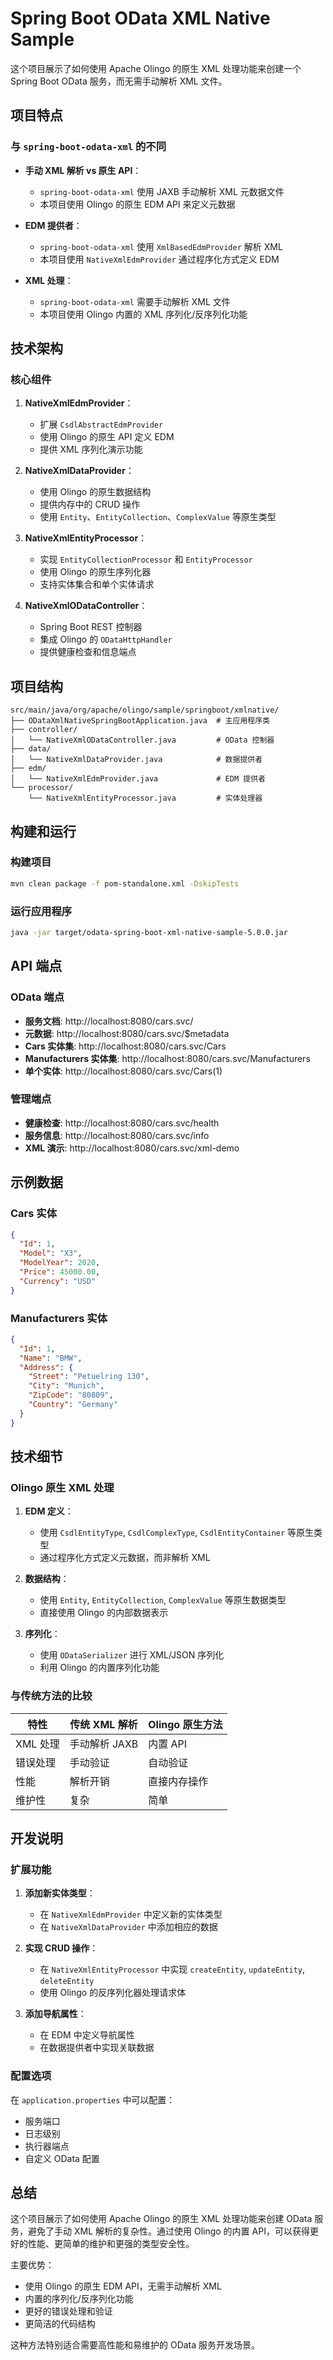 # Spring Boot OData XML Native Sample

这个项目展示了如何使用 Apache Olingo 的原生 XML 处理功能来创建一个 Spring Boot OData 服务，而无需手动解析 XML 文件。

## 项目特点

### 与 `spring-boot-odata-xml` 的不同

- **手动 XML 解析 vs 原生 API**：
  - `spring-boot-odata-xml` 使用 JAXB 手动解析 XML 元数据文件
  - 本项目使用 Olingo 的原生 EDM API 来定义元数据

- **EDM 提供者**：
  - `spring-boot-odata-xml` 使用 `XmlBasedEdmProvider` 解析 XML
  - 本项目使用 `NativeXmlEdmProvider` 通过程序化方式定义 EDM

- **XML 处理**：
  - `spring-boot-odata-xml` 需要手动解析 XML 文件
  - 本项目使用 Olingo 内置的 XML 序列化/反序列化功能

## 技术架构

### 核心组件

1. **NativeXmlEdmProvider**：
   - 扩展 `CsdlAbstractEdmProvider`
   - 使用 Olingo 的原生 API 定义 EDM
   - 提供 XML 序列化演示功能

2. **NativeXmlDataProvider**：
   - 使用 Olingo 的原生数据结构
   - 提供内存中的 CRUD 操作
   - 使用 `Entity`、`EntityCollection`、`ComplexValue` 等原生类型

3. **NativeXmlEntityProcessor**：
   - 实现 `EntityCollectionProcessor` 和 `EntityProcessor`
   - 使用 Olingo 的原生序列化器
   - 支持实体集合和单个实体请求

4. **NativeXmlODataController**：
   - Spring Boot REST 控制器
   - 集成 Olingo 的 `ODataHttpHandler`
   - 提供健康检查和信息端点

## 项目结构

```
src/main/java/org/apache/olingo/sample/springboot/xmlnative/
├── ODataXmlNativeSpringBootApplication.java  # 主应用程序类
├── controller/
│   └── NativeXmlODataController.java         # OData 控制器
├── data/
│   └── NativeXmlDataProvider.java            # 数据提供者
├── edm/
│   └── NativeXmlEdmProvider.java             # EDM 提供者
└── processor/
    └── NativeXmlEntityProcessor.java         # 实体处理器
```

## 构建和运行

### 构建项目

```bash
mvn clean package -f pom-standalone.xml -DskipTests
```

### 运行应用程序

```bash
java -jar target/odata-spring-boot-xml-native-sample-5.0.0.jar
```

## API 端点

### OData 端点

- **服务文档**: http://localhost:8080/cars.svc/
- **元数据**: http://localhost:8080/cars.svc/$metadata
- **Cars 实体集**: http://localhost:8080/cars.svc/Cars
- **Manufacturers 实体集**: http://localhost:8080/cars.svc/Manufacturers
- **单个实体**: http://localhost:8080/cars.svc/Cars(1)

### 管理端点

- **健康检查**: http://localhost:8080/cars.svc/health
- **服务信息**: http://localhost:8080/cars.svc/info
- **XML 演示**: http://localhost:8080/cars.svc/xml-demo

## 示例数据

### Cars 实体

```json
{
  "Id": 1,
  "Model": "X3",
  "ModelYear": 2020,
  "Price": 45000.00,
  "Currency": "USD"
}
```

### Manufacturers 实体

```json
{
  "Id": 1,
  "Name": "BMW",
  "Address": {
    "Street": "Petuelring 130",
    "City": "Munich",
    "ZipCode": "80809",
    "Country": "Germany"
  }
}
```

## 技术细节

### Olingo 原生 XML 处理

1. **EDM 定义**：
   - 使用 `CsdlEntityType`, `CsdlComplexType`, `CsdlEntityContainer` 等原生类型
   - 通过程序化方式定义元数据，而非解析 XML

2. **数据结构**：
   - 使用 `Entity`, `EntityCollection`, `ComplexValue` 等原生数据类型
   - 直接使用 Olingo 的内部数据表示

3. **序列化**：
   - 使用 `ODataSerializer` 进行 XML/JSON 序列化
   - 利用 Olingo 的内置序列化功能

### 与传统方法的比较

| 特性 | 传统 XML 解析 | Olingo 原生方法 |
|------|---------------|-----------------|
| XML 处理 | 手动解析 JAXB | 内置 API |
| 错误处理 | 手动验证 | 自动验证 |
| 性能 | 解析开销 | 直接内存操作 |
| 维护性 | 复杂 | 简单 |

## 开发说明

### 扩展功能

1. **添加新实体类型**：
   - 在 `NativeXmlEdmProvider` 中定义新的实体类型
   - 在 `NativeXmlDataProvider` 中添加相应的数据

2. **实现 CRUD 操作**：
   - 在 `NativeXmlEntityProcessor` 中实现 `createEntity`, `updateEntity`, `deleteEntity`
   - 使用 Olingo 的反序列化器处理请求体

3. **添加导航属性**：
   - 在 EDM 中定义导航属性
   - 在数据提供者中实现关联数据

### 配置选项

在 `application.properties` 中可以配置：

- 服务端口
- 日志级别
- 执行器端点
- 自定义 OData 配置

## 总结

这个项目展示了如何使用 Apache Olingo 的原生 XML 处理功能来创建 OData 服务，避免了手动 XML 解析的复杂性。通过使用 Olingo 的内置 API，可以获得更好的性能、更简单的维护和更强的类型安全性。

主要优势：
- 使用 Olingo 的原生 EDM API，无需手动解析 XML
- 内置的序列化/反序列化功能
- 更好的错误处理和验证
- 更简洁的代码结构

这种方法特别适合需要高性能和易维护的 OData 服务开发场景。

